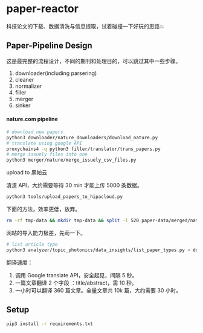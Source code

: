 # paper-reactor

科技论文的下载、数据清洗与信息提取，试着碰撞一下好玩的思路💥


## Paper-Pipeline Design

这是最完整的流程设计，不同的期刊和处理目的，可以跳过其中一些步骤。

1. downloader(including parsering)
2. cleaner
3. normalizer
4. filler
5. merger
6. sinker

#### nature.com pipeline

```bash
# download new papers
python3 downloader/nature_downloaders/download_nature.py
# translate using google API
proxychains4 -q python3 filler/translator/trans_papers.py
# merge issuely files into one
python3 merger/nature/merge_issuely_csv_files.py
```

upload to 黑帕云

渣渣 API，大约需要等待 30 min 才能上传 5000 条数据。

```bash
python3 tools/upload_papers_to_hipacloud.py
```

下面的方法，效率更低，放弃。

```bash
rm -rf tmp-data && mkdir tmp-data && split -l 520 paper-data/merged/nature/nature_papers_merged_long_paper.csv tmp-data/long_paper_part
```

网站的导入能力极差，先苟一下。

```bash
# list article type
python3 analyzer/topic_photonics/data_insights/list_paper_types.py > docs/nature/contentType-list.md
```

翻译速度：

1. 调用 Google translate API，安全起见，间隔 5 秒。
2. 一篇文章翻译 2 个字段 ：title/abstract，需 10 秒。
3. 一小时可以翻译 360 篇文章。全量文章共 10k 篇，大约需要 30 小时。


## Setup

```bash
pip3 install -r requirements.txt
```
